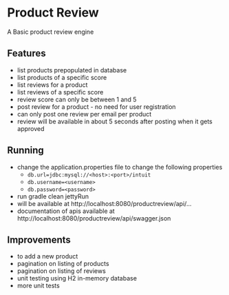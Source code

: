 # Product Review
A Basic product review engine

## Features
* list products prepopulated in database
* list products of a specific score
* list reviews for a product
* list reviews of a specific score
* review score can only be between 1 and 5
* post review for a product - no need for user registration
* can only post one review per email per product
* review will be available in about 5 seconds after posting when it gets approved

## Running
* change the application.properties file to change the following properties
    * `db.url=jdbc:mysql://<host>:<port>/intuit`
    * `db.username=<username>`
    * `db.password=<password>`
* run gradle clean jettyRun
* will be available at http://localhost:8080/productreview/api/...
* documentation of apis available at http://localhost:8080/productreview/api/swagger.json

## Improvements
* to add a new product
* pagination on listing of products
* pagination on listing of reviews
* unit testing using H2 in-memory database
* more unit tests


